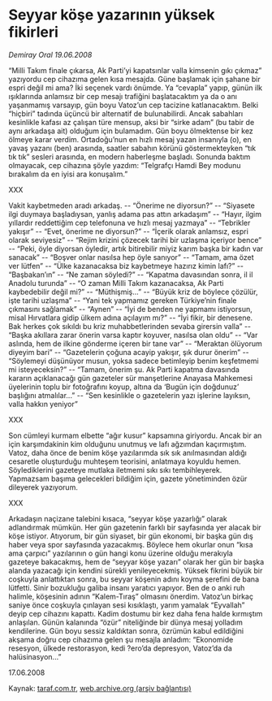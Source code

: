 # Seyyar köşe yazarının yüksek fikirleri

*Demiray Oral 19.06.2008*

<div class="yazi">“Milli Takım finale çıkarsa, Ak Parti’yi kapatsınlar valla kimsenin gıkı çıkmaz” yazıyordu cep cihazıma gelen kısa mesajda. Güne başlamak için şahane bir espri değil mi ama? 
İki seçenek vardı önümde. Ya “cevapla” yapıp, günün ilk ışıklarında anlamsız bir cep mesajı trafiğini başlatacaktım ya da o anı yaşanmamış varsayıp, gün boyu Vatoz’un cep tacizine katlanacaktım. 
Belki “hiçbiri” tadında üçüncü bir alternatif de bulunabilirdi. Ancak sabahları kesinlikle kafası az çalışan türe mensup, aksi bir “sirke adam” (bu tabir de aynı arkadaşa ait) olduğum için bulamadım. 
Gün boyu ölmektense bir kez ölmeye karar verdim. Ortadoğu’nun en hızlı mesaj yazan insanıyla (o), en yavaş yazanı (ben) arasında, saatler sabahın körünü göstermekteyken “tık tık tık” sesleri arasında, en modern haberleşme başladı. 
Sonunda baktım olmayacak, cep cihazına şöyle yazdım: “Telgrafçı Hamdi Bey modunu bırakalım da en iyisi ara konuşalım.”

XXX

Vakit kaybetmeden aradı arkadaş.
-- “Önerime ne diyorsun?”
-- “Siyasete ilgi duymaya başladıysan, yanlış adama pas attın arkadaşım”
-- “Hayır, ilgim yıllardır reddettiğim cep telefonuna ve hızlı mesaj yazmaya”
-- “Tebrikler yakışır”
-- “Evet, önerime ne diyorsun?”
-- “İçerik olarak anlamsız, espri olarak seviyesiz”
-- “Rejim krizini çözecek tarihi bir uzlaşma içeriyor bence”
-- “Peki, öyle diyorsan öyledir, artık bitirebilir miyiz karım başka bir kadın var sanacak”
-- “Boşver onlar nasılsa hep öyle sanıyor”
-- “Tamam, ama özet ver lütfen”
-- “Ülke kazanacaksa biz kaybetmeye hazırız kimin lafı?”
-- “Başbakan’ın”
-- “Ne zaman söyledi?”
-- “Kapatma davasından sonra, il il Anadolu turunda”
-- “O zaman Milli Takım kazanacaksa, Ak Parti kaybedebilir değil mi?”
-- “Müthişmiş...”
-- “Büyük kriz de böylece çözülür, işte tarihi uzlaşma”
-- “Yani tek yapmamız gereken Türkiye’nin finale çıkmasını sağlamak”
-- “Aynen”
-- “İyi de benden ne yapmamı istiyorsun, misal Hırvatlara gidip ülkem adına açılayım mı?”
-- “İyi fikir, bir denesene. Bak herkes çok sıkıldı bu kriz muhabbetlerinden sevaba girersin valla”
-- “Başka akıllara zarar önerin varsa kaptır koyuver, nasılsa olan oldu”
-- “Var aslında, hem de ilkine gönderme içeren bir tane var”
-- “Meraktan ölüyorum diyeyim bari”
-- “Gazetelerin çoğuna acayip yakışır, şık durur önerim”
-- “Söylemeyi düşünüyor musun, yoksa sadece betimleyip benim keşfetmemi mi isteyeceksin?”
-- “Tamam, önerim şu. Ak Parti kapatma davasında kararın açıklanacağı gün gazeteler sür manşetlerine Anayasa Mahkemesi üyelerinin toplu bir fotoğrafını koyup, altına da ‘Bugün için doğdunuz’ başlığını atmalılar...”
-- “Sen kesinlikle o gazetelerin yazı işlerine layıksın, valla hakkın yeniyor” 

XXX

Son cümleyi kurmam elbette “ağır kusur” kapsamına giriyordu. Ancak bir an için karşımdakinin kim olduğunu unutmuş ve lafı ağzımdan kaçırmıştım. Vatoz, daha önce de benim köşe yazılarımda sık sık anılmasından aldığı cesaretle oluşturduğu muhteşem teorisini, anlatmaya koyuldu hemen. 
Söylediklerini gazeteye mutlaka iletmemi sıkı sıkı tembihleyerek. Yapmazsam başıma gelecekleri bildiğim için, gazete yönetiminden özür dileyerek yazıyorum. 

XXX

Arkadaşın naçizane talebini kısaca, “seyyar köşe yazarlığı” olarak adlandırmak mümkün. Her gün gazetenin farklı bir sayfasında yer alacak bir köşe istiyor. Atıyorum, bir gün siyaset, bir gün ekonomi, bir başka gün dış haber veya spor sayfasında yazacakmış. Böylece hem okurlar onun “kısa ama çarpıcı” yazılarının o gün hangi konu üzerine olduğu merakıyla gazeteye bakacakmış, hem de “seyyar köşe yazarı” olarak her gün bir başka alanda yazacağı için kendini sürekli yenileyecekmiş.
Yüksek fikrini büyük bir coşkuyla anlattıktan sonra, bu seyyar köşenin adını koyma şerefini de bana lütfetti. 
Sinir bozukluğu galiba insanı yaratıcı yapıyor. Ben de o anki ruh halimle, köşesinin adının “Kalem-Tıraş” olmasını önerdim. Vatoz’un birkaç saniye önce coşkuyla çınlayan sesi kısıklaştı, yarım yamalak “Eyvallah” deyip cep cihazını kapattı.
Kadim dostumu bir kez daha fena halde kırmıştım anlaşılan. Günün kalanında “özür” niteliğinde bir dünya mesaj yolladım kendilerine. 
Gün boyu sessiz kaldıktan sonra, özrümün kabul edildiğini akşama doğru cep cihazıma gelen şu mesajla anladım: “Ekonomide resesyon, ülkede restorasyon, kedi ?ero’da depresyon, Vatoz’da da halüsinasyon...”

17.06.2008</div>

Kaynak: [taraf.com.tr](m), [web.archive.org (arşiv bağlantısı)](http://web.archive.org/web/20101201093757/http://taraf.com.tr/demiray-oral/makale-seyyar-kose-yazarinin-yuksek-fikirleri.htm)
